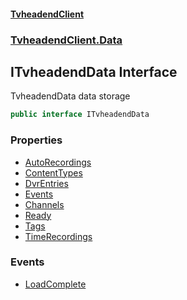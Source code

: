 #### [TvheadendClient](./index.md 'index')
### [TvheadendClient.Data](./TvheadendClient-Data.md 'TvheadendClient.Data')
## ITvheadendData Interface
TvheadendData data storage  
```csharp
public interface ITvheadendData
```
### Properties
- [AutoRecordings](./TvheadendClient-Data-ITvheadendData-AutoRecordings.md 'TvheadendClient.Data.ITvheadendData.AutoRecordings')
- [ContentTypes](./TvheadendClient-Data-ITvheadendData-ContentTypes.md 'TvheadendClient.Data.ITvheadendData.ContentTypes')
- [DvrEntries](./TvheadendClient-Data-ITvheadendData-DvrEntries.md 'TvheadendClient.Data.ITvheadendData.DvrEntries')
- [Events](./TvheadendClient-Data-ITvheadendData-Events.md 'TvheadendClient.Data.ITvheadendData.Events')
- [Channels](./TvheadendClient-Data-ITvheadendData-Channels.md 'TvheadendClient.Data.ITvheadendData.Channels')
- [Ready](./TvheadendClient-Data-ITvheadendData-Ready.md 'TvheadendClient.Data.ITvheadendData.Ready')
- [Tags](./TvheadendClient-Data-ITvheadendData-Tags.md 'TvheadendClient.Data.ITvheadendData.Tags')
- [TimeRecordings](./TvheadendClient-Data-ITvheadendData-TimeRecordings.md 'TvheadendClient.Data.ITvheadendData.TimeRecordings')
### Events
- [LoadComplete](./TvheadendClient-Data-ITvheadendData-LoadComplete.md 'TvheadendClient.Data.ITvheadendData.LoadComplete')
